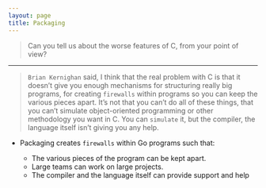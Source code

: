 ```yaml
---
layout: page
title: Packaging
---
```


> Can you tell us about the worse features of C, from your point of view?

***

> `Brian Kernighan` said,  I think that the real problem with C is that it doesn’t give you enough mechanisms for structuring really big programs, for creating `firewalls` within programs so you can keep the various pieces apart. It’s not that you can’t do all of these things, that you can’t simulate object-oriented programming or other methodology you want in C. You can `simulate` it, but the compiler, the language itself isn’t giving you any help.

* Packaging creates `firewalls` within Go programs such that:

  * The various pieces of the program can be kept apart.
  * Large teams can work on large projects.
  * The compiler and the language itself can provide support and help